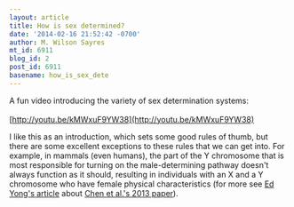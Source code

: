 ```yaml
---
layout: article
title: How is sex determined?
date: '2014-02-16 21:52:42 -0700'
author: M. Wilson Sayres
mt_id: 6911
blog_id: 2
post_id: 6911
basename: how_is_sex_dete
---
```

A fun video introducing the variety of sex determination systems:<br />
<br />
[http://youtu.be/kMWxuF9YW38](http://youtu.be/kMWxuF9YW38)

I like this as an introduction, which sets some good rules of thumb, but there are some excellent exceptions to these rules that we can get into. For example, in mammals (even humans), the part of the Y chromosome that is most responsible for turning on the male-determining pathway doesn't always function as it should, resulting in individuals with an X and a Y chromosome who have female physical characteristics (for more see [Ed Yong's article](http://phenomena.nationalgeographic.com/2013/09/02/the-tenuous-beginnings-of-men/) about [Chen et al.'s 2013 paper](http://www.pnas.org/content/110/38/E3567)).
